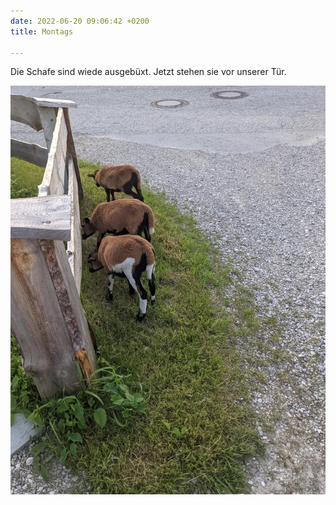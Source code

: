 ```yaml
---
date: 2022-06-20 09:06:42 +0200
title: Montags

---
```

Die Schafe sind wiede ausgebüxt. Jetzt stehen sie vor unserer Tür. 

![](/uploads/ausbuxen.jpg)
